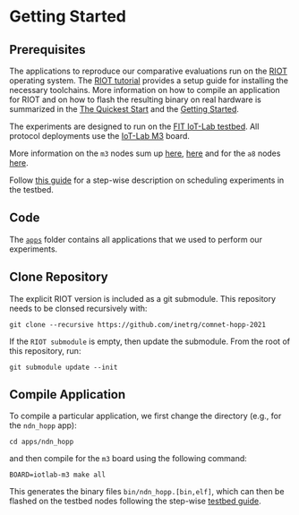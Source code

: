 # Getting Started

## Prerequisites
The applications to reproduce our comparative evaluations run on the [RIOT](https://github.com/RIOT-OS/RIOT) operating system.
The [RIOT tutorial](https://github.com/RIOT-OS/Tutorials) provides a setup guide for installing the necessary toolchains.
More information on how to compile an application for RIOT and on how to flash the resulting binary on real hardware is summarized in the [The Quickest Start](https://doc.riot-os.org/index.html#the-quickest-start) and the [Getting Started](https://doc.riot-os.org/getting-started.html).

The experiments are designed to run on the [FIT IoT-Lab testbed](https://www.iot-lab.info/).
All protocol deployments use the [IoT-Lab M3](https://www.iot-lab.info/docs/boards/iot-lab-m3/) board.

More information on the `m3` nodes sum up [here](https://doc.riot-os.org/group__boards__iotlab-m3.html), [here](https://iot-lab.github.io/docs/boards/iot-lab-m3/) and for the `a8` nodes [here](https://iot-lab.github.io/docs/boards/iot-lab-a8-m3/).

Follow [this guide](https://www.iot-lab.info/legacy/tutorials/getting-started-tutorial/index.html) for a step-wise description on scheduling experiments in the testbed.

## Code
The [`apps`](apps/) folder contains all applications that we used to perform our experiments.

## Clone Repository
The explicit RIOT version is included as a git submodule.
This repository needs to be clonsed recursively with:

```
git clone --recursive https://github.com/inetrg/comnet-hopp-2021
```

If the `RIOT submodule` is empty, then update the submodule.
From the root of this repository, run:

```
git submodule update --init
```

## Compile Application

To compile a particular application, we first change the directory (e.g., for the `ndn_hopp` app):

```
cd apps/ndn_hopp
```

and then compile for the `m3` board using the following command:

```
BOARD=iotlab-m3 make all
```

This generates the binary files `bin/ndn_hopp.[bin,elf]`, which can then be flashed on the testbed nodes following the step-wise [testbed guide](https://www.iot-lab.info/legacy/tutorials/getting-started-tutorial/index.html).
